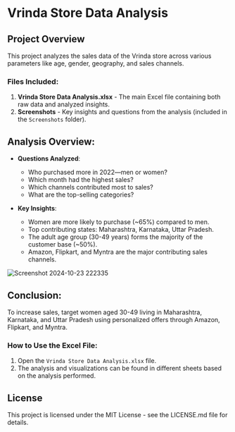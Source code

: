 # Vrinda Store Data Analysis

## Project Overview
This project analyzes the sales data of the Vrinda store across various parameters like age, gender, geography, and sales channels.

### Files Included:
1. **Vrinda Store Data Analysis.xlsx** - The main Excel file containing both raw data and analyzed insights.
2. **Screenshots** - Key insights and questions from the analysis (included in the `Screenshots` folder).

## Analysis Overview:
- **Questions Analyzed**:
  - Who purchased more in 2022—men or women?
  - Which month had the highest sales?
  - Which channels contributed most to sales?
  - What are the top-selling categories?

- **Key Insights**:
  - Women are more likely to purchase (~65%) compared to men.
  - Top contributing states: Maharashtra, Karnataka, Uttar Pradesh.
  - The adult age group (30-49 years) forms the majority of the customer base (~50%).
  - Amazon, Flipkart, and Myntra are the major contributing sales channels.

![Screenshot 2024-10-23 222335](https://github.com/user-attachments/assets/285bf6a5-8037-4fe5-9e5f-641152e83bab)

    
## Conclusion:
To increase sales, target women aged 30-49 living in Maharashtra, Karnataka, and Uttar Pradesh using personalized offers through Amazon, Flipkart, and Myntra.

### How to Use the Excel File:
1. Open the `Vrinda Store Data Analysis.xlsx` file.
2. The analysis and visualizations can be found in different sheets based on the analysis performed.

## License
This project is licensed under the MIT License - see the LICENSE.md file for details.
